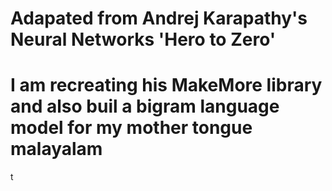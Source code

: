 # Adapated from Andrej Karapathy's Neural Networks 'Hero to Zero'

# I am recreating his MakeMore library and also buil a bigram language model for my mother tongue malayalam
t
